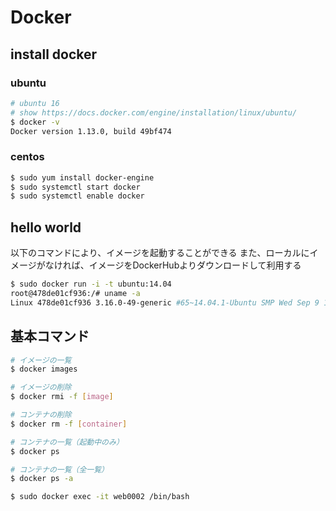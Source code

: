 # Docker

## install docker

### ubuntu
``` bash
# ubuntu 16
# show https://docs.docker.com/engine/installation/linux/ubuntu/
$ docker -v
Docker version 1.13.0, build 49bf474
```

### centos
``` bash
$ sudo yum install docker-engine
$ sudo systemctl start docker
$ sudo systemctl enable docker
```

## hello world
以下のコマンドにより、イメージを起動することができる
また、ローカルにイメージがなければ、イメージをDockerHubよりダウンロードして利用する
``` bash
$ sudo docker run -i -t ubuntu:14.04
root@478de01cf936:/# uname -a
Linux 478de01cf936 3.16.0-49-generic #65~14.04.1-Ubuntu SMP Wed Sep 9 10:03:23 UTC 2015 x86_64 x86_64 x86_64 GNU/Linux
```

## 基本コマンド
``` bash
# イメージの一覧
$ docker images

# イメージの削除
$ docker rmi -f [image]

# コンテナの削除
$ docker rm -f [container]

# コンテナの一覧（起動中のみ）
$ docker ps

# コンテナの一覧（全一覧）
$ docker ps -a

$ sudo docker exec -it web0002 /bin/bash
```

